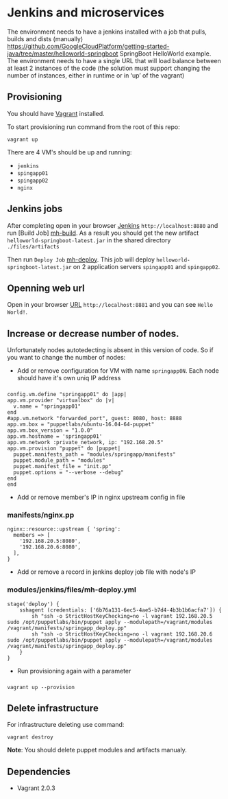 # Jenkins and microservices

The environment needs to have a jenkins installed with a job that pulls, builds and dists (manually) https://github.com/GoogleCloudPlatform/getting-started-java/tree/master/helloworld-springboot SpringBoot HelloWorld example.
The environment needs to have a single URL that will load balance between at least 2 instances of the code (the solution  must  support changing the number of instances, either in runtime or in ‘up’ of the vagrant)


## Provisioning
You should have [Vagrant] installed.
    

To start provisioning run command from the root of this repo:

    vagrant up

There are 4 VM's should be up and running:

- `jenkins`
- `spingapp01`
- `spingapp02`
- `nginx`

## Jenkins jobs

After completing open in your browser [Jenkins] `http://localhost:8880` and run [Build Job] [mh-build].
As a result you should get the new artifact `helloworld-springboot-latest.jar` in the shared directory `./files/artifacts`

Then run  `Deploy Job` [mh-deploy]. This job will deploy `helloworld-springboot-latest.jar` on 2 application servers `spingapp01` and `spingapp02`.

## Openning web url

Open in your browser [URL] `http://localhost:8881` and you can see `Hello World!`.

## Increase or decrease number of nodes.

Unfortunately nodes autotedecting is absent in this version of code. So if you want to change the number of nodes:

- Add or remove configuration for VM with name `springapp0N`. Each node should have it's own uniq IP address
###

    config.vm.define "springapp01" do |app|
    app.vm.provider "virtualbox" do |v|
      v.name = "springapp01"
    end
    #app.vm.network "forwarded_port", guest: 8080, host: 8888
    app.vm.box = "puppetlabs/ubuntu-16.04-64-puppet"
    app.vm.box_version = "1.0.0"
    app.vm.hostname = 'springapp01'
    app.vm.network :private_network, ip: "192.168.20.5"
    app.vm.provision "puppet" do |puppet|
      puppet.manifests_path = "modules/springapp/manifests"
      puppet.module_path = "modules"
      puppet.manifest_file = "init.pp"
      puppet.options = "--verbose --debug"
    end
    end

- Add or remove member's IP in nginx upstream config in file

### manifests/nginx.pp

    nginx::resource::upstream { 'spring':
      members => [
        '192.168.20.5:8080',
        '192.168.20.6:8080',
      ],
    }

- Add or remove a record in jenkins deploy job file with node's IP

### modules/jenkins/files/mh-deploy.yml

    stage('deploy') {
        sshagent (credentials: ['6b76a131-6ec5-4ae5-b7d4-4b3b1b6acfa7']) {
            sh "ssh -o StrictHostKeyChecking=no -l vagrant 192.168.20.5 sudo /opt/puppetlabs/bin/puppet apply --modulepath=/vagrant/modules /vagrant/manifests/springapp_deploy.pp"
            sh "ssh -o StrictHostKeyChecking=no -l vagrant 192.168.20.6 sudo /opt/puppetlabs/bin/puppet apply --modulepath=/vagrant/modules /vagrant/manifests/springapp_deploy.pp"
        }
    }

- Run provisioning again with a parameter

###
    vagrant up --provision


## Delete infrastructure

For infrastructure deleting use command:

    vagrant destroy

**Note**: You should delete puppet modules and artifacts manualy.

## Dependencies
 * Vagrant 2.0.3


[Vagrant]: https://www.vagrantup.com/downloads.html
[mh-build]: http://localhost:8880/job/mh-build/
[mh-deploy]: http://localhost:8880/job/mh-deploy/
[URL]: http://localhost:8881
[Jenkins]: http://localhost:8880
